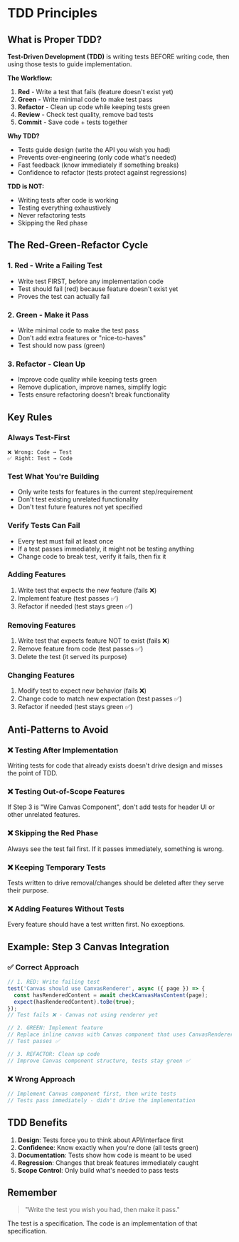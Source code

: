 # TDD Principles

## What is Proper TDD?

**Test-Driven Development (TDD)** is writing tests BEFORE writing code, then using those tests to guide implementation.

**The Workflow:**
1. **Red** - Write a test that fails (feature doesn't exist yet)
2. **Green** - Write minimal code to make test pass
3. **Refactor** - Clean up code while keeping tests green
4. **Review** - Check test quality, remove bad tests
5. **Commit** - Save code + tests together

**Why TDD?**
- Tests guide design (write the API you wish you had)
- Prevents over-engineering (only code what's needed)
- Fast feedback (know immediately if something breaks)
- Confidence to refactor (tests protect against regressions)

**TDD is NOT:**
- Writing tests after code is working
- Testing everything exhaustively
- Never refactoring tests
- Skipping the Red phase

## The Red-Green-Refactor Cycle

### 1. Red - Write a Failing Test
- Write test FIRST, before any implementation code
- Test should fail (red) because feature doesn't exist yet
- Proves the test can actually fail

### 2. Green - Make it Pass
- Write minimal code to make the test pass
- Don't add extra features or "nice-to-haves"
- Test should now pass (green)

### 3. Refactor - Clean Up
- Improve code quality while keeping tests green
- Remove duplication, improve names, simplify logic
- Tests ensure refactoring doesn't break functionality

## Key Rules

### Always Test-First
```
❌ Wrong: Code → Test
✅ Right: Test → Code
```

### Test What You're Building
- Only write tests for features in the current step/requirement
- Don't test existing unrelated functionality
- Don't test future features not yet specified

### Verify Tests Can Fail
- Every test must fail at least once
- If a test passes immediately, it might not be testing anything
- Change code to break test, verify it fails, then fix it

### Adding Features
1. Write test that expects the new feature (fails ❌)
2. Implement feature (test passes ✅)
3. Refactor if needed (test stays green ✅)

### Removing Features
1. Write test that expects feature NOT to exist (fails ❌)
2. Remove feature from code (test passes ✅)
3. Delete the test (it served its purpose)

### Changing Features
1. Modify test to expect new behavior (fails ❌)
2. Change code to match new expectation (test passes ✅)
3. Refactor if needed (test stays green ✅)

## Anti-Patterns to Avoid

### ❌ Testing After Implementation
Writing tests for code that already exists doesn't drive design and misses the point of TDD.

### ❌ Testing Out-of-Scope Features
If Step 3 is "Wire Canvas Component", don't add tests for header UI or other unrelated features.

### ❌ Skipping the Red Phase
Always see the test fail first. If it passes immediately, something is wrong.

### ❌ Keeping Temporary Tests
Tests written to drive removal/changes should be deleted after they serve their purpose.

### ❌ Adding Features Without Tests
Every feature should have a test written first. No exceptions.

## Example: Step 3 Canvas Integration

### ✅ Correct Approach
```typescript
// 1. RED: Write failing test
test('Canvas should use CanvasRenderer', async ({ page }) => {
  const hasRenderedContent = await checkCanvasHasContent(page);
  expect(hasRenderedContent).toBe(true);
});
// Test fails ❌ - Canvas not using renderer yet

// 2. GREEN: Implement feature
// Replace inline canvas with Canvas component that uses CanvasRenderer
// Test passes ✅

// 3. REFACTOR: Clean up code
// Improve Canvas component structure, tests stay green ✅
```

### ❌ Wrong Approach
```typescript
// Implement Canvas component first, then write tests
// Tests pass immediately - didn't drive the implementation
```

## TDD Benefits

1. **Design**: Tests force you to think about API/interface first
2. **Confidence**: Know exactly when you're done (all tests green)
3. **Documentation**: Tests show how code is meant to be used
4. **Regression**: Changes that break features immediately caught
5. **Scope Control**: Only build what's needed to pass tests

## Remember

> "Write the test you wish you had, then make it pass."

The test is a specification. The code is an implementation of that specification.
